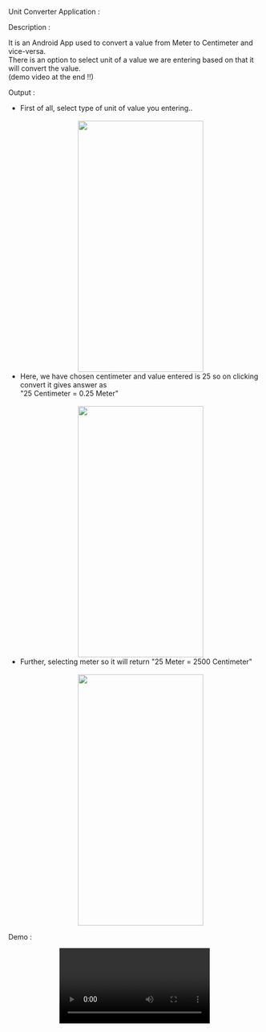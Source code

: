 Unit Converter Application :

Description : 

It is an Android App used to convert a value from Meter to Centimeter and vice-versa.<br>
There is an option to select unit of a value we are entering based on that it will convert the value.<br>
(demo video at the end !!)


Output : 

<ul>
  <li>First of all, select type of unit of value you entering.. <br><br>
  <div align="center">  
  <img src="https://github.com/sonishivam1402/OIBSIP/assets/109283580/9ccb2eff-d874-4712-a8dd-1b746976fde7" width="250" height="500">
  </div>
  </li>

  <li>Here, we have chosen centimeter and value entered is 25 so on clicking convert it gives answer as <br>"25 Centimeter = 0.25 Meter"<br><br>
  <div align="center">  
  <img src="https://github.com/sonishivam1402/OIBSIP/assets/109283580/86f36f86-6ca4-425f-ad7f-358c248aea13" width="250" height="500">
  </div>
  </li>

  <li>Further, selecting meter so it will return "25 Meter = 2500 Centimeter" <br><br>
  <div align="center">  
  <img src="https://github.com/sonishivam1402/OIBSIP/assets/109283580/fad79bc2-2e01-4255-b15f-071ee588a5c7" width="250" height="500">
  </div>
  </li>

</ul>

Demo :
<div align="center">
  <video src="https://github.com/sonishivam1402/OIBSIP/assets/109283580/d32f00e8-0584-47e9-a266-0b672734ebe5">

</div>
